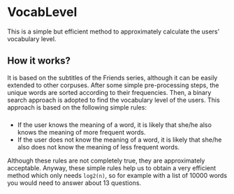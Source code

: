 # VocabLevel
This is a simple but efficient method to approximately calculate the users' vocabulary level. 

## How it works?
It is based on the subtitles of the Friends series, although it can be easily extended to other corpuses. After some simple pre-processing steps, the unique words are sorted according to their frequencies. Then, a binary search approach is adopted to find the vocabulary level of the users. This approach is based on the following simple rules:
###
- If the user knows the meaning of a word, it is likely that she/he also knows the meaning of more frequent words.
- If the user does not know the meaning of a word, it is likely that she/he also does not know the meaning of less frequent words.

Although these rules are not completely true, they are approximately acceptable. Anyway, these simple rules help us to obtain a very efficient method which only needs ```log2(n)```, so for example with a list of 10000 words you would need to answer about 13 questions.
